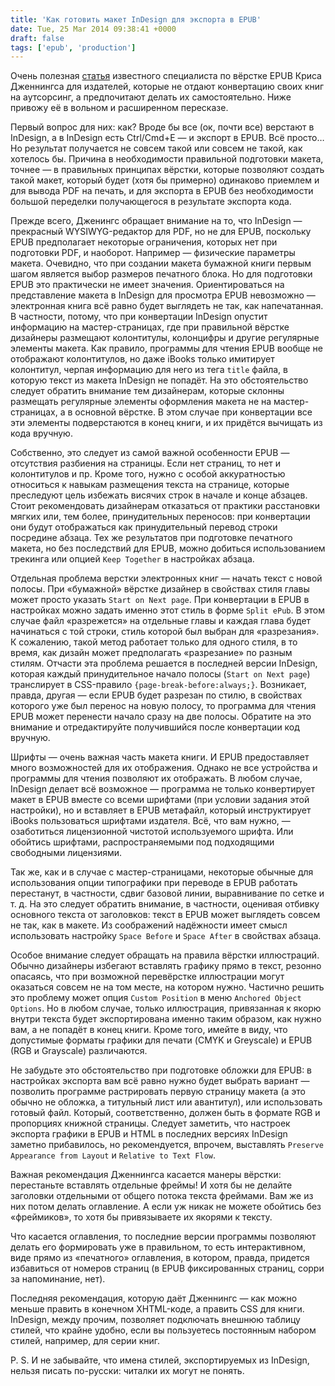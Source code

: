 ```yaml
---
title: 'Как готовить макет InDesign для экспорта в EPUB'
date: Tue, 25 Mar 2014 09:38:41 +0000
draft: false
tags: ['epub', 'production']
---
```


Очень полезная [статья](http://www.pagetoscreen.net/journal/item/indesigncc_print_and_epub) известного специалиста по вёрстке EPUB Криса Дженнингса для издателей, которые не отдают конвертацию своих книг на аутсорсинг, а предпочитают делать их самостоятельно. Ниже привожу её в вольном и расширенном пересказе.

Первый вопрос для них: как? Вроде бы все (ок, почти все) верстают в InDesign, а в InDesign есть Ctrl/Cmd+E — и экспорт в EPUB. Всё просто… Но результат получается не совсем такой или совсем не такой, как хотелось бы. Причина в необходимости правильной подготовки макета, точнее — в правильных принципах вёрстки, которые позволяют создать такой макет, который будет (хотя бы примерно) одинаково приемлем и для вывода PDF на печать, и для экспорта в EPUB без необходимости большой переделки получающегося в результате экспорта кода.

Прежде всего, Дженингс обращает внимание на то, что InDesign — прекрасный WYSIWYG-редактор для PDF, но не для EPUB, поскольку EPUB предполагает некоторые ограничения, которых нет при подготовки PDF, и наоборот. Например — физические параметры макета. Очевидно, что при создании макета бумажной книги первым шагом является выбор размеров печатного блока. Но для подготовки EPUB это практически не имеет значения. Ориентироваться на представление макета в InDesign для просмотра EPUB невозможно — электронная книга всё равно будет выглядеть не так, как напечатанная. В частности, потому, что при конвертации InDesign опустит информацию на мастер-страницах, где при правильной вёрстке дизайнеры размещают колонтитулы, колонцифры и другие регулярные элементы макета. Как правило, программы для чтения EPUB вообще не отображают колонтитулов, но даже iBooks только имитирует колонтитул, черпая информацию для него из тега `title` файла, в которую текст из макета InDesign не попадёт. На это обстоятельство следует обратить внимание тем дизайнерам, которые склонны размещать регулярные элементы оформления макета не на мастер-страницах, а в основной вёрстке. В этом случае при конвертации все эти элементы подверстаются в конец книги, и их придётся вычищать из кода вручную.

Собственно, это следует из самой важной особенности EPUB — отсутствия разбиения на страницы. Если нет страниц, то нет и колонтитулов и пр. Кроме того, нужно с особой аккуратностью относиться к навыкам размещения текста на странице, которые преследуют цель избежать висячих строк в начале и конце абзацев. Стоит рекомендовать дизайнерам отказаться от практики расстановки мягких или, тем более, принудительных переносов: при конвертации они будут отображаться как принудительный перевод строки посредине абзаца. Тех же результатов при подготовке печатного макета, но без последствий для EPUB, можно добиться использованием трекинга или опцией `Keep Together` в настройках абзаца.

Отдельная проблема верстки электронных книг — начать текст с новой полосы. При «бумажной» вёрстке дизайнер в свойствах стиля главы может просто указать `Start on Next page`. При конвертации в EPUB в настройках можно задать именно этот стиль в форме `Split ePub`. В этом случае файл «разрежется» на отдельные главы и каждая глава будет начинаться с той строки, стиль которой был выбран для «разрезания». К сожалению, такой метод работает только для одного стиля, в то время, как дизайн может предполагать «разрезание» по разным стилям. Отчасти эта проблема решается в последней версии InDesign, которая каждый принудительное начало полосы (`Start on Next page`) транслирует в CSS-правило `{page-break-before:always;}`. Возникает, правда, другая — если EPUB будет разрезан по стилю, в свойствах которого уже был перенос на новую полосу, то программа для чтения EPUB может перенести начало сразу на две полосы. Обратите на это внимание и отредактируйте получившийся после конвертации код вручную.

Шрифты — очень важная часть макета книги. И EPUB предоставляет много возможностей для их отображения. Однако не все устройства и программы для чтения позволяют их отображать. В любом случае, InDesign делает всё возможное — программа не только конвертирует макет в EPUB вместе со всеми шрифтами (при условии задания этой настройки), но и вставляет в EPUB метафайл, который инструктирует iBooks пользоваться шрифтами издателя. Всё, что вам нужно, — озаботиться лицензионной чистотой используемого шрифта. Или обойтись шрифтами, распространяемыми под подходящими свободными лицензиями.

Так же, как и в случае с мастер-страницами, некоторые обычные для использования опции типографики при переводе в EPUB работать перестанут, в частности, сдвиг базовой линии, выравнивание по сетке и т. д. На это следует обратить внимание, в частности, оценивая отбивку основного текста от заголовков: текст в EPUB может выглядеть совсем не так, как в макете. Из соображений надёжности имеет смысл использовать настройку `Space Before` и `Space After` в свойствах абзаца.

Особое внимание следует обращать на правила вёрстки иллюстраций. Обычно дизайнеры избегают вставлять графику прямо в текст, резонно опасаясь, что при возможной перевёрстке иллюстрации могут оказаться совсем не на том месте, на котором нужно. Частично решить это проблему может опция `Custom Position` в меню `Anchored Object Options`. Но в любом случае, только иллюстрация, привязанная к якорю внутри текста будет экспортирована именно таким образом, как нужно вам, а не попадёт в конец книги. Кроме того, имейте в виду, что допустимые форматы графики для печати (CMYK и Greyscale) и EPUB (RGB и Grayscale) различаются.

Не забудьте это обстоятельство при подготовке обложки для EPUB: в настройках экспорта вам всё равно нужно будет выбрать вариант — позволить программе растрировать первую страницу макета (а это обычно не обложка, а титульный лист или авантитул), или использовать готовый файл. Который, соответственно, должен быть в формате RGB и пропорциях книжной страницы. Следует заметить, что настроек экспорта графики в EPUB и HTML в последних версиях InDesign заметно прибавилось, но рекомендуется, впрочем, выставлять `Preserve Appearance from Layout` и `Relative to Text Flow`.

Важная рекомендация Дженнингса касается манеры вёрстки: перестаньте вставлять отдельные фреймы! И хотя бы не делайте заголовки отдельными от общего потока текста фреймами. Вам же из них потом делать оглавление. А если уж никак не можете обойтись без «фреймиков», то хотя бы привязываете их якорями к тексту.

Что касается оглавления, то последние версии программы позволяют делать его формировать уже в правильном, то есть интерактивном, виде прямо из «печатного» оглавления, в котором, правда, придется избавиться от номеров страниц (в EPUB фиксированных страниц, сорри за напоминание, нет).

Последняя рекомендация, которую даёт Дженнингс — как можно меньше править в конечном XHTML-коде, а править CSS для книги. InDesign, между прочим, позволяет подключать внешнюю таблицу стилей, что крайне удобно, если вы пользуетесь постоянным набором стилей, например, для серии книг.

P. S. И не забывайте, что имена стилей, экспортируемых из InDesign, нельзя писать по-русски: читалки их могут не понять.